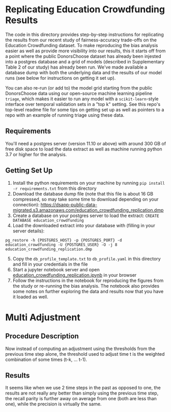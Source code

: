 # Replicating Education Crowdfunding Results

The code in this directory provides step-by-step instructions for replicating the results from our recent study of fairness-accuracy trade-offs on the Education Crowdfunding dataset. To make reproducing the bias analysis easier as well as provide more visibility into our results, this it starts off from a point where the public DonorsChoose dataset has already been injested into a postgres database and a grid of models (described in Supplementary Table 2 of our study) has already been run. We've made available a database dump with both the underlying data and the results of our model runs (see below for instructions on getting it set up).

You can also re-run (or add to) the model grid starting from the public DonorsChoose data using our open-source machine learning pipeline `triage`, which makes it easier to run any model with a `scikit-learn`-style interface over temporal validation sets in a "top k" setting. See this repo's top-level readme file for some tips on getting set up as well as pointers to a repo with an example of running triage using these data.

## Requirements

You'll need a postgres server (version 11.10 or above) with around 300 GB of free disk space to load the data extract as well as machine running python 3.7 or higher for the analysis.

## Getting Set Up

1. Install the python requirements on your machine by running `pip install -r requirements.txt` from this directory
2. Download the database dump file (note that this file is about 16 GB compressed, so may take some time to download depending on your connection): https://dsapp-public-data-migrated.s3.amazonaws.com/education_crowdfunding_replication.dmp
3. Create a database on your postgres server to load the extract: `CREATE DATABASE education_crowdfunding`
4. Load the downloaded extract into your database with (filling in your server details):
```
pg_restore -h {POSTGRES_HOST} -p {POSTGRES_PORT} -d education_crowdfunding -U {POSTGRES_USER} -O -j 8 education_crowdfunding_replication.dmp
```
5. Copy the `db_profile_template.txt` to `db_profile.yaml` in this directory and fill in your credentials in the file
6. Start a jupyter notebook server and open [education_crowdfunding_replication.ipynb](education_crowdfunding_replication.ipynb) in your browser
7. Follow the instructions in the notebook for reproducing the figures from the study or re-running the bias analysis. The notebook also provides some notes on further exploring the data and results now that you have it loaded as well.


# Multi Adjustment

## Procedure Description

Now instead of computing an adjustment using the thresholds from the previous time step alone, the threshold used to adjust time t is the weighted combination of some times (t-k, ... t-1). 

## Results

It seems like when we use 2 time steps in the past as opposed to one, the results are not really any better than simply using the previous time step, the recall parity is further away on average from one (both are less than one), while the precision is virtually the same. 

